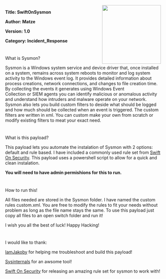<img align="right" width="190" height="190" src="https://github.com/matze-infosec/matze-infosec/blob/main/Assets/Images/Logo_clear_small.png">

**Title: SwiftOnSysmon**

**Author: Matze**

**Version: 1.0**

**Category: Incident_Response**

#

What is Sysmon?

Sysmon is a Windows system service and device driver that, once installed on a system, remains across system reboots to monitor and log system activity to the Windows event log. It provides detailed information about process 
creations, network connections, and changes to file creation time. By collecting the events it generates using Windows Event Collection or SIEM agents you can identify malicious or anomalous activity and understand how intruders 
and malware operate on your network. Sysmon also lets you build custom filters to deside what should be logged and how much should be collected when an event is triggered. The custom filters are written in xml. 
You can custom make your own from scratch or modify existing filters to meat your exact need.
#
What is this payload?

This payload lets you automate the instalation of Sysmon with 2 options: default and rule based. I have included a commonly used rule set from [Swift On Security](https://github.com/SwiftOnSecurity/sysmon-config). This payload
uses a powershell script to allow for a quick and clean instalation. 

**You will need to have admin permishions for this to run.**

#
How to run this!

All files needed are stored in the Sysmon folder. I have named the custom rules custom.xml. You are free to modify the rules to fit your needs without problem as long as the file name stays the same. To use this payload just 
copy all files to an open switch folder and run it!

I wish you all the best of luck! Happy Hacking!
#

I would like to thank:

[IamJakoby](https://github.com/I-Am-Jakoby) for helping me troubleshoot and build this payload!

[Sysinternals](https://learn.microsoft.com/en-us/sysinternals/downloads/sysmon) for an awsome tool!

[Swift On Security](https://github.com/SwiftOnSecurity) for releasing an amazing rule set for sysmon to work with!
